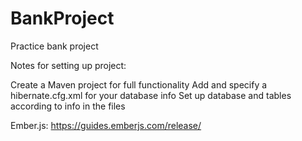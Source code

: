 # BankProject
Practice bank project

Notes for setting up project: 

Create a Maven project for full functionality
Add and specify a hibernate.cfg.xml for your database info
Set up database and tables according to info in the files

Ember.js: 
https://guides.emberjs.com/release/
